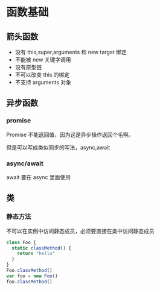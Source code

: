 # 函数基础

## 箭头函数

- 没有 this,super,arguments 和 new target 绑定
- 不能被 new 关键字调用
- 没有原型链
- 不可以改变 this 的绑定
- 不支持 arguments 对象

## 异步函数

### promise

Promise 不能返回值，因为这是异步操作返回个毛啊。

但是可以写成类似同步的写法，async,await

### async/await

await 要在 async 里面使用

## 类

### 静态方法

不可以在实例中访问静态成员，必须要直接在类中访问静态成员

```js
class Foo {
  static classMethod() {
    return "hello"
  }
}
Foo.classMethod()
var foo = new Foo()
foo.classMethod()
```
